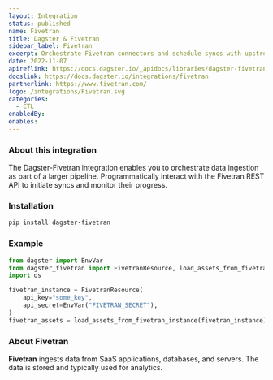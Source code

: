 ```yaml
---
layout: Integration
status: published
name: Fivetran
title: Dagster & Fivetran
sidebar_label: Fivetran
excerpt: Orchestrate Fivetran connectors and schedule syncs with upstream or downstream dependencies.
date: 2022-11-07
apireflink: https://docs.dagster.io/_apidocs/libraries/dagster-fivetran
docslink: https://docs.dagster.io/integrations/fivetran
partnerlink: https://www.fivetran.com/
logo: /integrations/Fivetran.svg
categories:
  - ETL
enabledBy:
enables:
---
```


### About this integration

The Dagster-Fivetran integration enables you to orchestrate data ingestion as part of a larger pipeline. Programmatically interact with the Fivetran REST API to initiate syncs and monitor their progress.

### Installation

```bash
pip install dagster-fivetran
```

### Example

```python
from dagster import EnvVar
from dagster_fivetran import FivetranResource, load_assets_from_fivetran_instance
import os

fivetran_instance = FivetranResource(
    api_key="some_key",
    api_secret=EnvVar("FIVETRAN_SECRET"),
)
fivetran_assets = load_assets_from_fivetran_instance(fivetran_instance)
```

### About Fivetran

**Fivetran** ingests data from SaaS applications, databases, and servers. The data is stored and typically used for analytics.
